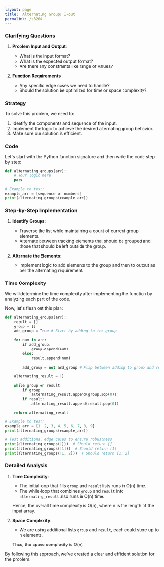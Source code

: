 ```yaml
---
layout: page
title:  Alternating Groups I-out
permalink: /s3206
---
```

### Clarifying Questions
1. **Problem Input and Output**: 
   - What is the input format? 
   - What is the expected output format? 
   - Are there any constraints like range of values?

2. **Function Requirements**:
   - Any specific edge cases we need to handle?
   - Should the solution be optimized for time or space complexity?

### Strategy
To solve this problem, we need to:
1. Identify the components and sequence of the input.
2. Implement the logic to achieve the desired alternating group behavior.
3. Make sure our solution is efficient.

### Code
Let's start with the Python function signature and then write the code step by step:

```python
def alternating_groups(arr):
    # Your logic here
    pass

# Example to test:
example_arr = [sequence of numbers]
print(alternating_groups(example_arr))
```

### Step-by-Step Implementation

1. **Identify Groups**:
   - Traverse the list while maintaining a count of current group elements.
   - Alternate between tracking elements that should be grouped and those that should be left outside the group.
   
2. **Alternate the Elements**:
   - Implement logic to add elements to the group and then to output as per the alternating requirement.

### Time Complexity
We will determine the time complexity after implementing the function by analyzing each part of the code.

Now, let's flesh out this plan:

```python
def alternating_groups(arr):
    result = []
    group = []
    add_group = True # Start by adding to the group
    
    for num in arr:
        if add_group:
            group.append(num)
        else:
            result.append(num)
        
        add_group = not add_group # Flip between adding to group and result
        
    alternating_result = []
    
    while group or result:
        if group:
            alternating_result.append(group.pop(0))
        if result:
            alternating_result.append(result.pop(0))
    
    return alternating_result

# Example to test:
example_arr = [1, 2, 3, 4, 5, 6, 7, 8, 9]
print(alternating_groups(example_arr))

# Test additional edge cases to ensure robustness
print(alternating_groups([]))  # Should return []
print(alternating_groups([1]))  # Should return [1]
print(alternating_groups([1, 2]))  # Should return [1, 2]
```

### Detailed Analysis
1. **Time Complexity**:
   - The initial loop that fills `group` and `result` lists runs in O(n) time.
   - The while-loop that combines `group` and `result` into `alternating_result` also runs in O(n) time.
   
   Hence, the overall time complexity is O(n), where n is the length of the input array.

2. **Space Complexity**:
   - We are using additional lists `group` and `result`, each could store up to n elements.
   
   Thus, the space complexity is O(n).

By following this approach, we've created a clear and efficient solution for the problem.